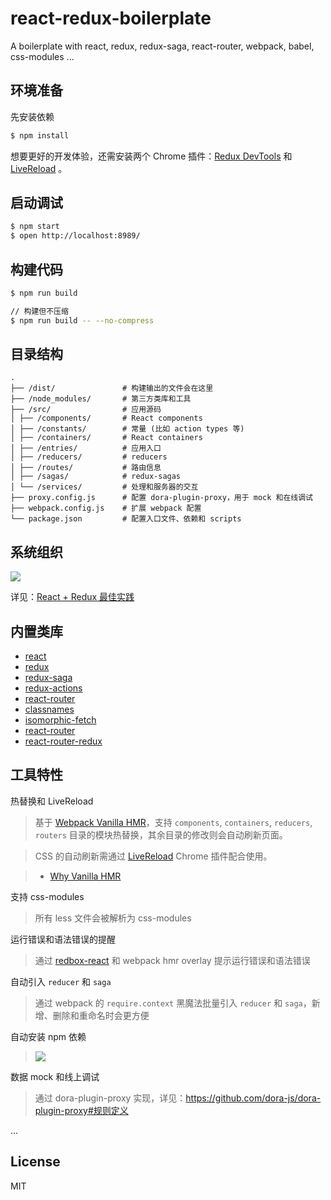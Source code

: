 # react-redux-boilerplate

A boilerplate with react, redux, redux-saga, react-router, webpack, babel, css-modules ...

## 环境准备

先安装依赖

```bash
$ npm install
```

想要更好的开发体验，还需安装两个 Chrome 插件：[Redux DevTools](https://chrome.google.com/webstore/detail/lmhkpmbekcpmknklioeibfkpmmfibljd) 和 [LiveReload](https://chrome.google.com/webstore/detail/livereload/jnihajbhpnppcggbcgedagnkighmdlei) 。

## 启动调试

```bash
$ npm start
$ open http://localhost:8989/
```

## 构建代码

```bash
$ npm run build

// 构建但不压缩
$ npm run build -- --no-compress
```

## 目录结构

```
.
├── /dist/               # 构建输出的文件会在这里
├── /node_modules/       # 第三方类库和工具
├── /src/                # 应用源码
│ ├── /components/       # React components
│ ├── /constants/        # 常量 (比如 action types 等)
│ ├── /containers/       # React containers
│ ├── /entries/          # 应用入口
│ ├── /reducers/         # reducers
│ ├── /routes/           # 路由信息
│ ├── /sagas/            # redux-sagas
│ └── /services/         # 处理和服务器的交互
├── proxy.config.js      # 配置 dora-plugin-proxy，用于 mock 和在线调试
├── webpack.config.js    # 扩展 webpack 配置
└── package.json         # 配置入口文件、依赖和 scripts
```

## 系统组织

![](https://camo.githubusercontent.com/068c4ff126977b861cff3338428bdde6927f7dad/68747470733a2f2f6f732e616c697061796f626a656374732e636f6d2f726d73706f7274616c2f43684d775a42755a6c614c725377652e706e67)

详见：[React + Redux 最佳实践](https://github.com/sorrycc/blog/issues/1)

## 内置类库

- [react](https://github.com/facebook/react)
- [redux](https://github.com/reactjs/redux)
- [redux-saga](https://github.com/yelouafi/redux-saga)
- [redux-actions](https://github.com/acdlite/redux-actions)
- [react-router](https://github.com/reactjs/react-router)
- [classnames](https://github.com/JedWatson/classnames)
- [isomorphic-fetch](https://github.com/matthew-andrews/isomorphic-fetch)
- [react-router](https://github.com/reactjs/react-router)
- [react-router-redux](https://github.com/reactjs/react-router-redux)

## 工具特性

热替换和 LiveReload

> 基于 [Webpack Vanilla HMR](https://webpack.github.io/docs/hot-module-replacement-with-webpack.html)，支持 `components`, `containers`, `reducers`, `routers` 目录的模块热替换，其余目录的修改则会自动刷新页面。

> CSS 的自动刷新需通过 [LiveReload](https://chrome.google.com/webstore/detail/livereload/jnihajbhpnppcggbcgedagnkighmdlei) Chrome 插件配合使用。

> - [Why Vanilla HMR](https://github.com/reactjs/redux/pull/1455)

支持 css-modules

> 所有 less 文件会被解析为 css-modules

运行错误和语法错误的提醒

> 通过 [redbox-react](https://github.com/KeywordBrain/redbox-react) 和 webpack hmr overlay 提示运行错误和语法错误

自动引入 `reducer` 和 `saga`

> 通过 webpack 的 `require.context` 黑魔法批量引入 `reducer` 和 `saga`，新增、删除和重命名时会更方便

自动安装 npm 依赖

> ![](https://camo.githubusercontent.com/898e02d6539900efe65fadbfd15e2a1d7ce4dccf/68747470733a2f2f6f732e616c697061796f626a656374732e636f6d2f726d73706f7274616c2f4b6541474f776a70746a6152684d6d2e676966)

数据 mock 和线上调试

> 通过 dora-plugin-proxy 实现，详见：https://github.com/dora-js/dora-plugin-proxy#规则定义

...

## License

MIT

